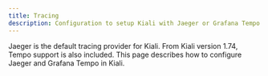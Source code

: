 ```yaml
---
title: Tracing
description: Configuration to setup Kiali with Jaeger or Grafana Tempo.
---
```


Jaeger is the default tracing provider for Kiali. From Kiali version 1.74, Tempo support is also included. This page describes how to configure Jaeger and Grafana Tempo in Kiali.
